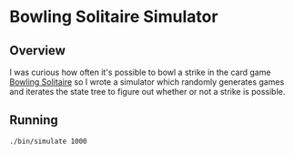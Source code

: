 # Bowling Solitaire Simulator

## Overview

I was curious how often it's possible to bowl a strike in the card game [Bowling Solitaire](https://boardgamegeek.com/boardgame/25314/bowling-solitaire) so I wrote a simulator which randomly generates games and iterates the state tree to figure out whether or not a strike is possible.

## Running

```
./bin/simulate 1000
```
